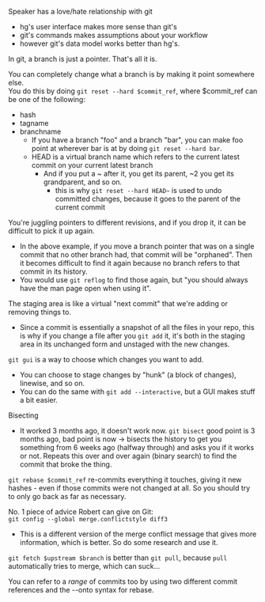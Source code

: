 Speaker has a love/hate relationship with git
  - hg's user interface makes more sense than git's
  - git's commands makes assumptions about your workflow
  - however git's data model works better than hg's.

In git, a branch is just a pointer. That's all it is.

You can completely change what a branch is by making it point somewhere else.    
You do this by doing `git reset --hard $commit_ref`, where $commit_ref can be one of the following:
  - hash
  - tagname
  - branchname
    - If you have a branch "foo" and a branch "bar", you can make foo point at wherever bar is at
      by doing `git reset --hard bar`.
    - HEAD is a virtual branch name which refers to the current latest commit on your current
      latest branch
      - And if you put a ~ after it, you get its parent, ~2 you get its grandparent, and so on.
        - this is why `git reset --hard HEAD~` is used to undo committed changes, because it goes
          to the parent of the current commit

You're juggling pointers to different revisions, and if you drop it, it can be difficult to pick it
up again. 
  - In the above example, if you move a branch pointer that was on a single commit that no other
    branch had, that commit will be "orphaned". Then it becomes difficult to find it again because
    no branch refers to that commit in its history.
  - You would use `git reflog` to find those again, but "you should always have the man page open
    when using it".

The staging area is like a virtual "next commit" that we're adding or removing things to.
  - Since a commit is essentially a snapshot of all the files in your repo, this is why if you
    change a file after you `git add` it, it's both in the staging area in its unchanged form and
    unstaged with the new changes.

`git gui` is a way to choose which changes you want to add.
  - You can choose to stage changes by "hunk" (a block of changes), linewise, and so on.
  - You can do the same with `git add --interactive`, but a GUI makes stuff a bit easier.

Bisecting
  - It worked 3 months ago, it doesn't work now. `git bisect` good point is 3 months ago, bad point
    is now -> bisects the history to get you something from 6 weeks ago (halfway through) and asks
    you if it works or not.  Repeats this over and over again (binary search) to find the commit
    that broke the thing.

`git rebase $commit_ref` re-commits everything it touches, giving it new hashes - even if those
commits were not changed at all. So you should try to only go back as far as necessary.

No. 1 piece of advice Robert can give on Git:  
`git config --global merge.conflictstyle diff3`
  - This is a different version of the merge conflict message that gives more information,
    which is better. So do some research and use it.

`git fetch $upstream $branch` is better than `git pull`, because `pull` automatically
tries to merge, which can suck...

You can refer to a *range* of commits too by using two different commit
references and the --onto syntax for rebase.


